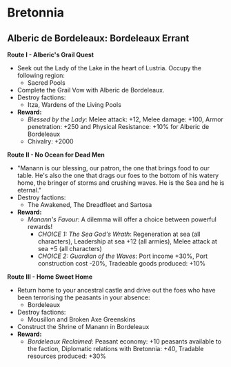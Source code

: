 # Bretonnia

## Alberic de Bordeleaux: Bordeleaux Errant

**Route I - Alberic's Grail Quest**
  * Seek out the Lady of the Lake in the heart of Lustria. Occupy the following region:
    * Sacred Pools
  * Complete the Grail Vow with Alberic de Bordeleaux.
  * Destroy factions: 
    * Itza, Wardens of the Living Pools
  * **Reward:** 
    * _Blessed by the Lady_: Melee attack: +12, Melee damage: +100, Armor penetration: +250 and Physical 
    Resistance: +10% for Alberic de Bordeleaux
    * Chivalry: +2000

**Route II - No Ocean for Dead Men**
  * "Manann is our blessing, our patron, the one that brings food to our table. He's also the one that drags our foes to
  the bottom of his watery home, the bringer of storms and crushing waves. He is the Sea and he is eternal."
  * Destroy factions:
    * The Awakened, The Dreadfleet and Sartosa
  * **Reward:** 
    * _Manann's Favour_: A dilemma will offer a choice between powerful rewards!
        * _CHOICE 1: The Sea God's Wrath_: Regeneration at sea (all characters), Leadership at sea +12 (all armies), 
        Melee attack at sea +5 (all characters)
        * _CHOICE 2: Guardian of the Waves_: Port income +30%, Port construction cost -20%, Tradeable goods produced: 
        +10%

**Route III - Home Sweet Home**
  * Return home to your ancestral castle and drive out the foes who have been terrorising the peasants in your absence:
    * Bordeleaux
  * Destroy factions: 
    * Mousillon and Broken Axe Greenskins
  * Construct the Shrine of Manann in Bordeleaux
  * **Reward:** 
    * _Bordeleaux Reclaimed_: Peasant economy: +10 peasants available to the faction, Diplomatic relations with 
    Bretonnia: +40, Tradable resources produced: +30%